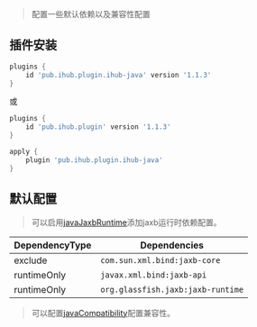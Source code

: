 > 配置一些默认依赖以及兼容性配置

## 插件安装

```groovy
plugins {
    id 'pub.ihub.plugin.ihub-java' version '1.1.3'
}
```

或

```groovy
plugins {
    id 'pub.ihub.plugin' version '1.1.3'
}

apply {
    plugin 'pub.ihub.plugin.ihub-java'
}
```

## 默认配置

> 可以启用[javaJaxbRuntime](/iHub?id=扩展属性)添加jaxb运行时依赖配置。

| DependencyType | Dependencies |
| -------------- | ------------ |
| exclude | `com.sun.xml.bind:jaxb-core` |
| runtimeOnly | `javax.xml.bind:jaxb-api` |
| runtimeOnly | `org.glassfish.jaxb:jaxb-runtime` |

> 可以配置[javaCompatibility](/iHub?id=扩展属性)配置兼容性。
